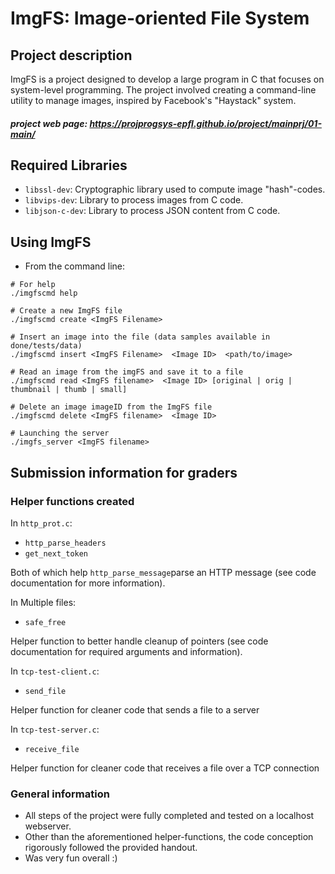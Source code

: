 # ImgFS: Image-oriented File System
## Project description
ImgFS is a project designed to develop a large program in C that focuses on system-level programming. The project involved creating a command-line utility to manage images, inspired by Facebook's "Haystack" system.

##### project web page: https://projprogsys-epfl.github.io/project/mainprj/01-main/
## Required Libraries

- `libssl-dev`: Cryptographic library used to compute image "hash"-codes.
- `libvips-dev`: Library to process images from C code.
- `libjson-c-dev`: Library to process JSON content from C code.
## Using ImgFS
- From the command line:
```
# For help
./imgfscmd help

# Create a new ImgFS file
./imgfscmd create <ImgFS Filename> 

# Insert an image into the file (data samples available in done/tests/data)
./imgfscmd insert <ImgFS Filename>  <Image ID>  <path/to/image>

# Read an image from the imgFS and save it to a file
./imgfscmd read <ImgFS filename>  <Image ID> [original | orig | thumbnail | thumb | small]

# Delete an image imageID from the ImgFS file
./imgfscmd delete <ImgFS filename>  <Image ID>

# Launching the server 
./imgfs_server <ImgFS filename>
```
## Submission information for graders
### Helper functions created
In `http_prot.c`:
- `http_parse_headers`
- `get_next_token`

Both of which help `http_parse_message`parse an HTTP message (see code documentation for more information). 

In Multiple files:
- `safe_free`

Helper function to better handle cleanup of pointers (see code documentation for required arguments and information).

In `tcp-test-client.c`:
- `send_file`

Helper function for cleaner code that sends a file to a server 

In `tcp-test-server.c`:
- `receive_file`

Helper function for cleaner code that receives a file over a TCP connection

### General information

- All steps of the project were fully completed and tested on a localhost webserver. 
- Other than the aforementioned helper-functions, the code conception rigorously followed the provided handout.
- Was very fun overall :)





